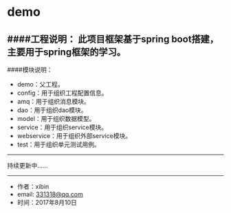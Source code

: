 # demo
####工程说明：
    此项目框架基于spring boot搭建，主要用于spring框架的学习。
----
####模块说明：
+ demo：父工程。
+ config：用于组织工程配置信息。
+ amq：用于组织消息模块。
+ dao：用于组织dao模块。
+ model：用于组织数据模型。
+ service：用于组织service模块。
+ webservice：用于组织外部service模块。
+ test：用于组织单元测试用例。






----

持续更新中......


----
+ 作者：xibin
+ email: 331318@qq.com
+ 时间：2017年8月10日
